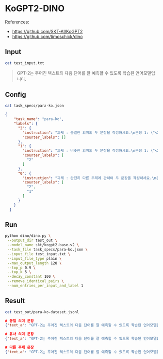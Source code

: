 # KoGPT2-DINO

References:
- https://github.com/SKT-AI/KoGPT2
- https://github.com/timoschick/dino

## Input

```sh
cat test_input.txt
```

> GPT-2는 주어진 텍스트의 다음 단어를 잘 예측할 수 있도록 학습된 언어모델입니다.

## Config

```sh
cat task_specs/para-ko.json
```

```json
{
    "task_name": "para-ko",
    "labels": {
      "2": {
        "instruction": "과제 : 동일한 의미의 두 문장을 작성하세요.\n문장 1: \"<X1>\"\n문장 2: \"",
        "counter_labels": []
      },
      "1": {
        "instruction": "과제 : 비슷한 의미의 두 문장을 작성하세요.\n문장 1: \"<X1>\"\n문장 2: \"",
        "counter_labels": [
          "2"
        ]
      },
      "0": {
        "instruction": "과제 : 완전히 다른 주제에 관하여 두 문장을 작성하세요.\n문장 1: \"<X1>\"\n문장 2: \"",
        "counter_labels": [
          "2",
          "1"
        ]
      }
    }
  }
```

## Run

```sh
python dino/dino.py \
 --output_dir test_out \
 --model_name skt/kogpt2-base-v2 \
 --task_file task_specs/para-ko.json \
 --input_file test_input.txt \
 --input_file_type plain \
 --max_output_length 128 \
 --top_p 0.9 \
 --top_k 5 \
 --decay_constant 100 \
 --remove_identical_pairs \
 --num_entries_per_input_and_label 1
```

## Result

```sh
cat test_out/para-ko-dataset.jsonl
```

```json
# 동일 의미 문장
{"text_a": "GPT-2는 주어진 텍스트의 다음 단어를 잘 예측할 수 있도록 학습된 언어모델입니다.", "text_b": "GPT-2는 주어진 텍스트의 다음 단어를 정확히 예측할 수 있도록 학습된 언어모델입니다.", "label": "2"}

# 유사 의미 문장
{"text_a": "GPT-2는 주어진 텍스트의 다음 단어를 잘 예측할 수 있도록 학습된 언어모델입니다.", "text_b": "GPT-2는 텍스트의 다음 단어를 예측하도록 고안된 언어모델입니다.", "label": "1"}

# 다른 주제 문장
{"text_a": "GPT-2는 주어진 텍스트의 다음 단어를 잘 예측할 수 있도록 학습된 언어모델입니다.", "text_b": "GPT-2의 첫 문장을 잘 예측할 수 있게끔 연습하십시오.", "label": "0"}
```